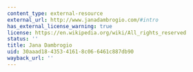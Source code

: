 ```yaml
---
content_type: external-resource
external_url: http://www.janadambrogio.com/#intro
has_external_license_warning: true
license: https://en.wikipedia.org/wiki/All_rights_reserved
status: ''
title: Jana Dambrogio
uid: 30aaad18-4353-4161-8c06-6461c887db90
wayback_url: ''
---
```

